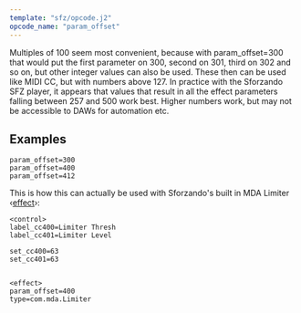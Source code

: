 ```yaml
---
template: "sfz/opcode.j2"
opcode_name: "param_offset"
---
```

Multiples of 100 seem most convenient, because with param_offset=300 that would
put the first parameter on 300, second on 301, third on 302 and so on, but other
integer values can also be used. These then can be used like MIDI CC, but with
numbers above 127. In practice with the Sforzando SFZ player, it appears that
values that result in all the effect parameters falling between 257 and 500 work
best. Higher numbers work, but may not be accessible to DAWs for automation etc.

## Examples

```sfz
param_offset=300
param_offset=400
param_offset=412
```

This is how this can actually be used with Sforzando's built in
MDA Limiter ‹[effect]›:

```
<control>
label_cc400=Limiter Thresh
label_cc401=Limiter Level

set_cc400=63
set_cc401=63


<effect>
param_offset=400
type=com.mda.Limiter
```


[effect]: ../headers/effect.md
